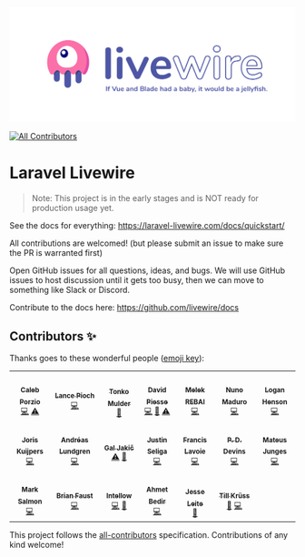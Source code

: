 ![Livewire: If Vue and Blade had a baby, it would be a jellyfish.](github_banner.png)
<!-- ALL-CONTRIBUTORS-BADGE:START - Do not remove or modify this section -->
[![All Contributors](https://img.shields.io/badge/all_contributors-20-orange.svg?style=flat-square)](#contributors-)
<!-- ALL-CONTRIBUTORS-BADGE:END -->

# Laravel Livewire

> Note: This project is in the early stages and is NOT ready for production usage yet.

See the docs for everything: https://laravel-livewire.com/docs/quickstart/

All contributions are welcomed! (but please submit an issue to make sure the PR is warranted first)

Open GitHub issues for all questions, ideas, and bugs. We will use GitHub issues to host discussion until it gets too busy, then we can move to something like Slack or Discord.

Contribute to the docs here: https://github.com/livewire/docs

## Contributors ✨

Thanks goes to these wonderful people ([emoji key](https://allcontributors.org/docs/en/emoji-key)):

<!-- ALL-CONTRIBUTORS-LIST:START - Do not remove or modify this section -->
<!-- prettier-ignore-start -->
<!-- markdownlint-disable -->
<table>
  <tr>
    <td align="center"><a href="http://calebporzio.com"><img src="https://avatars2.githubusercontent.com/u/3670578?v=4" width="100px;" alt=""/><br /><sub><b>Caleb Porzio</b></sub></a><br /><a href="https://github.com/livewire/livewire/commits?author=calebporzio" title="Code">💻</a> <a href="https://github.com/livewire/livewire/commits?author=calebporzio" title="Tests">⚠️</a></td>
    <td align="center"><a href="https://lancepioch.com"><img src="https://avatars0.githubusercontent.com/u/1296882?v=4" width="100px;" alt=""/><br /><sub><b>Lance Pioch</b></sub></a><br /><a href="https://github.com/livewire/livewire/commits?author=lancepioch" title="Code">💻</a></td>
    <td align="center"><a href="https://www.tonkomulder.nl"><img src="https://avatars3.githubusercontent.com/u/27585?v=4" width="100px;" alt=""/><br /><sub><b>Tonko Mulder</b></sub></a><br /><a href="https://github.com/livewire/livewire/commits?author=Treggats" title="Documentation">📖</a></td>
    <td align="center"><a href="https://github.com/davidpiesse"><img src="https://avatars2.githubusercontent.com/u/800650?v=4" width="100px;" alt=""/><br /><sub><b>David Piesse</b></sub></a><br /><a href="https://github.com/livewire/livewire/commits?author=davidpiesse" title="Code">💻</a> <a href="https://github.com/livewire/livewire/commits?author=davidpiesse" title="Documentation">📖</a> <a href="https://github.com/livewire/livewire/commits?author=davidpiesse" title="Tests">⚠️</a></td>
    <td align="center"><a href="https://twitter.com/melek_rebai"><img src="https://avatars1.githubusercontent.com/u/1449151?v=4" width="100px;" alt=""/><br /><sub><b>Melek REBAI</b></sub></a><br /><a href="https://github.com/livewire/livewire/commits?author=shadoWalker89" title="Code">💻</a></td>
    <td align="center"><a href="https://nunomaduro.com"><img src="https://avatars2.githubusercontent.com/u/5457236?v=4" width="100px;" alt=""/><br /><sub><b>Nuno Maduro</b></sub></a><br /><a href="https://github.com/livewire/livewire/commits?author=nunomaduro" title="Code">💻</a></td>
    <td align="center"><a href="https://github.com/loganhenson"><img src="https://avatars0.githubusercontent.com/u/2792946?v=4" width="100px;" alt=""/><br /><sub><b>Logan Henson</b></sub></a><br /><a href="https://github.com/livewire/livewire/commits?author=loganhenson" title="Code">💻</a></td>
  </tr>
  <tr>
    <td align="center"><a href="https://github.com/jjhamkuijpers"><img src="https://avatars2.githubusercontent.com/u/7311629?v=4" width="100px;" alt=""/><br /><sub><b>Joris Kuijpers</b></sub></a><br /><a href="https://github.com/livewire/livewire/commits?author=jjhamkuijpers" title="Code">💻</a></td>
    <td align="center"><a href="https://adevade.com"><img src="https://avatars0.githubusercontent.com/u/1066486?v=4" width="100px;" alt=""/><br /><sub><b>Andréas Lundgren</b></sub></a><br /><a href="https://github.com/livewire/livewire/commits?author=adevade" title="Code">💻</a></td>
    <td align="center"><a href="https://github.com/morpheus7CS"><img src="https://avatars2.githubusercontent.com/u/8884582?v=4" width="100px;" alt=""/><br /><sub><b>Gal Jakič</b></sub></a><br /><a href="https://github.com/livewire/livewire/commits?author=morpheus7CS" title="Tests">⚠️</a> <a href="#maintenance-morpheus7CS" title="Maintenance">🚧</a></td>
    <td align="center"><a href="http://justinseliga.com"><img src="https://avatars2.githubusercontent.com/u/3277067?v=4" width="100px;" alt=""/><br /><sub><b>Justin Seliga</b></sub></a><br /><a href="https://github.com/livewire/livewire/commits?author=jrseliga" title="Code">💻</a></td>
    <td align="center"><a href="http://francislavoie.me"><img src="https://avatars3.githubusercontent.com/u/2111701?v=4" width="100px;" alt=""/><br /><sub><b>Francis Lavoie</b></sub></a><br /><a href="https://github.com/livewire/livewire/commits?author=francislavoie" title="Code">💻</a></td>
    <td align="center"><a href="http://www.developingpatrick.com"><img src="https://avatars1.githubusercontent.com/u/2133230?v=4" width="100px;" alt=""/><br /><sub><b>P. D. Devins</b></sub></a><br /><a href="https://github.com/livewire/livewire/commits?author=pddevins" title="Code">💻</a></td>
    <td align="center"><a href="https://mateusjunges.com"><img src="https://avatars2.githubusercontent.com/u/19756164?v=4" width="100px;" alt=""/><br /><sub><b>Mateus Junges</b></sub></a><br /><a href="https://github.com/livewire/livewire/commits?author=mateusjunges" title="Code">💻</a></td>
  </tr>
  <tr>
    <td align="center"><a href="https://github.com/marksalmon"><img src="https://avatars2.githubusercontent.com/u/7000886?v=4" width="100px;" alt=""/><br /><sub><b>Mark Salmon</b></sub></a><br /><a href="https://github.com/livewire/livewire/commits?author=marksalmon" title="Code">💻</a></td>
    <td align="center"><a href="https://basecode.sh"><img src="https://avatars3.githubusercontent.com/u/22145591?v=4" width="100px;" alt=""/><br /><sub><b>Brian Faust</b></sub></a><br /><a href="https://github.com/livewire/livewire/commits?author=faustbrian" title="Code">💻</a></td>
    <td align="center"><a href="https://intellow.com"><img src="https://avatars0.githubusercontent.com/u/40676515?v=4" width="100px;" alt=""/><br /><sub><b>Intellow</b></sub></a><br /><a href="https://github.com/livewire/livewire/commits?author=intellow" title="Code">💻</a> <a href="#maintenance-intellow" title="Maintenance">🚧</a></td>
    <td align="center"><a href="http://www.ahmetbedir.net"><img src="https://avatars0.githubusercontent.com/u/10426366?v=4" width="100px;" alt=""/><br /><sub><b>Ahmet Bedir</b></sub></a><br /><a href="https://github.com/livewire/livewire/commits?author=ahmetbedir" title="Code">💻</a></td>
    <td align="center"><a href="http://jesseleite.com"><img src="https://avatars3.githubusercontent.com/u/5187394?v=4" width="100px;" alt=""/><br /><sub><b>Jesse Leite</b></sub></a><br /><a href="https://github.com/livewire/livewire/commits?author=jesseleite" title="Documentation">📖</a></td>
    <td align="center"><a href="https://till.im/"><img src="https://avatars0.githubusercontent.com/u/665029?v=4" width="100px;" alt=""/><br /><sub><b>Till Krüss</b></sub></a><br /><a href="#maintenance-tillkruss" title="Maintenance">🚧</a> <a href="https://github.com/livewire/livewire/commits?author=tillkruss" title="Code">💻</a></td>
  </tr>
</table>

<!-- markdownlint-enable -->
<!-- prettier-ignore-end -->
<!-- ALL-CONTRIBUTORS-LIST:END -->

This project follows the [all-contributors](https://github.com/all-contributors/all-contributors) specification. Contributions of any kind welcome!